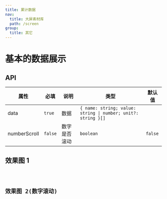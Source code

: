 ```yaml
---
title: 累计数据
nav:
  title: 大屏素材库
  path: /screen
group:
  title: 其它
---
```


# 基本的数据展示

## API

| 属性         | 必填    | 说明         | 类型                                                         | 默认值  |
| ------------ | ------- | ------------ | ------------------------------------------------------------ | ------- |
| data         | `true`  | 数据         | `{ name: string; value: string \| number; unit?: string }[]` |         |
| numberScroll | `false` | 数字是否滚动 | `boolean`                                                    | `false` |

## 效果图 1

<code src="../../../example/AccumulatedDataDemo/demo1.tsx" background="#040727">

## 效果图 2(数字滚动)

<code src="../../../example/AccumulatedDataDemo/demo2.tsx" background="#040727">
